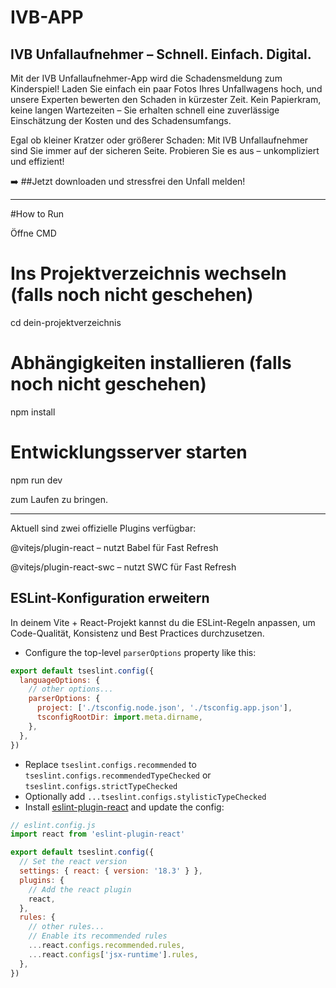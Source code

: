 # IVB-APP

## IVB Unfallaufnehmer – Schnell. Einfach. Digital.

Mit der IVB Unfallaufnehmer-App wird die Schadensmeldung zum Kinderspiel! Laden Sie einfach ein paar Fotos Ihres Unfallwagens hoch, und unsere Experten bewerten den Schaden in kürzester Zeit. Kein Papierkram, keine langen Wartezeiten – Sie erhalten schnell eine zuverlässige Einschätzung der Kosten und des Schadensumfangs.

Egal ob kleiner Kratzer oder größerer Schaden: Mit IVB Unfallaufnehmer sind Sie immer auf der sicheren Seite. Probieren Sie es aus – unkompliziert und effizient!

➡️ ##Jetzt downloaden und stressfrei den Unfall melden!

----------------------------------------------------------------------------------------------------------------------------------------------------------------------
#How to Run

Öffne CMD

# Ins Projektverzeichnis wechseln (falls noch nicht geschehen)
cd dein-projektverzeichnis

# Abhängigkeiten installieren (falls noch nicht geschehen)
npm install

# Entwicklungsserver starten
npm run dev

zum Laufen zu bringen.

------------------------------------------------------------------

Aktuell sind zwei offizielle Plugins verfügbar:

@vitejs/plugin-react – nutzt Babel für Fast Refresh

@vitejs/plugin-react-swc – nutzt SWC für Fast Refresh


## ESLint-Konfiguration erweitern

In deinem Vite + React-Projekt kannst du die ESLint-Regeln anpassen, um Code-Qualität, Konsistenz und Best Practices durchzusetzen.

- Configure the top-level `parserOptions` property like this:

```js
export default tseslint.config({
  languageOptions: {
    // other options...
    parserOptions: {
      project: ['./tsconfig.node.json', './tsconfig.app.json'],
      tsconfigRootDir: import.meta.dirname,
    },
  },
})
```

- Replace `tseslint.configs.recommended` to `tseslint.configs.recommendedTypeChecked` or `tseslint.configs.strictTypeChecked`
- Optionally add `...tseslint.configs.stylisticTypeChecked`
- Install [eslint-plugin-react](https://github.com/jsx-eslint/eslint-plugin-react) and update the config:

```js
// eslint.config.js
import react from 'eslint-plugin-react'

export default tseslint.config({
  // Set the react version
  settings: { react: { version: '18.3' } },
  plugins: {
    // Add the react plugin
    react,
  },
  rules: {
    // other rules...
    // Enable its recommended rules
    ...react.configs.recommended.rules,
    ...react.configs['jsx-runtime'].rules,
  },
})
```
